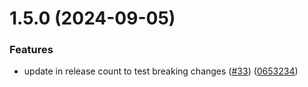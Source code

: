 # 1.5.0 (2024-09-05)


### Features

* update in release count to test breaking changes ([#33](https://github.com/vinay-20/go-todo-api/issues/33)) ([0653234](https://github.com/vinay-20/go-todo-api/commit/0653234290c44d702d7a0b4aa81e77464728994e))



